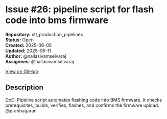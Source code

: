 # Issue #26: pipeline script for flash code into bms firmware

**Repository:** stl_production_pipelines  
**Status:** Open  
**Created:** 2025-06-05  
**Updated:** 2025-06-11  
**Author:** @nallasivamselvaraj  
**Assignees:** @nallasivamselvaraj  

[View on GitHub](https://github.com/Simtestlab/stl_production_pipelines/issues/26)

## Description

DoD: Pipeline script automates flashing code into BMS firmware. It checks prerequisites, builds, verifies, flashes, and confirms the firmware upload.
@prabhagaran 